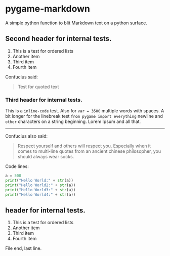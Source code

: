 # pygame-markdown

A simple python function to blit Markdown text on a python surface.

## Second header for internal tests.
1. This is a test for ordered lists
2. Another item
3. Third item
2. Fourth item

Confucius said:

> Test for quoted text

### Third header for internal tests.

This is a  `inline-code` test. Also for `var = 3500` multiple words with spaces. A bit longer for the linebreak test
 `from pygame import everything`
newline and ` other` characters on a string beginning. Lorem Ipsum and all that. 

-----

Confucius also said:
> Respect yourself
> and others will respect you. Especially when it comes to multi-line quotes from an ancient chinese philosopher, 
> you should always wear socks.

Code lines:
```Python
a = 500
print("Hello World:" + str(a))
print("Hello World2:" + str(a))
print("Hello World3:" + str(a))
print("Hello World4:" + str(a))
```

##  header for internal tests.
1. This is a test for ordered lists
2. Another item
3. Third item
2. Fourth item


File end, last line.
